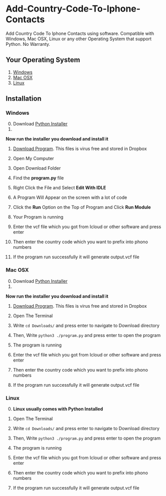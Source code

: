 # Add-Country-Code-To-Iphone-Contacts
Add Country Code To Iphone Contacts using software. Compatible with Windows, Mac OSX, Linux or any other Operating System that support Python. No Warranty.

## Your Operating System
1. [Windows](#windows)
2. [Mac OSX](#mac-osx)
3. [Linux](#linux)











## Installation

### Windows
0. Download [Python Installer](https://www.python.org/ftp/python/3.4.2/python-3.4.2.amd64.msi)
1. 
**Now run the installer you download and install it**

1. [Download Program](https://www.dropbox.com/s/cye3u7lp9fn7cyf/program.py?dl=1). This files is virus free and stored in Dropbox
1. Open My Computer

2. Open Download Folder

3. Find the **program.py** file

4. Right Click the File and Select **Edit With IDLE**

5. A Program Will Appear on the screen with a lot of code

6. Click the **Run** Option on the Top of Program and Click **Run Module**

7. Your Program is running

8. Enter the vcf file which you got from Icloud or other software and press enter

9. Then enter the country code which you want to prefix into phono numbers

10. If the program run successfully it will generate output.vcf file

### Mac OSX
0. Download [Python Installer](https://www.python.org/ftp/python/3.4.2/python-3.4.2-macosx10.6.pkg)
1. 
**Now run the installer you download and install it**

1. [Download Program](https://www.dropbox.com/s/cye3u7lp9fn7cyf/program.py?dl=1). This files is virus free and stored in Dropbox
1. Open The Terminal

2. Write `cd Downloads/` and press enter to navigate to Download directory

3. Then, Write `python3 ./program.py` and press enter to open the program

4. The program is running

5. Enter the vcf file which you got from Icloud or other software and press enter

6. Then enter the country code which you want to prefix into phono numbers

7. If the program run successfully it will generate output.vcf file



### Linux
0. **Linux usually comes with Python Installed**
1. Open The Terminal

2. Write `cd Downloads/` and press enter to navigate to Download directory

3. Then, Write `python3 ./program.py` and press enter to open the program

4. The program is running

5. Enter the vcf file which you got from Icloud or other software and press enter

6. Then enter the country code which you want to prefix into phono numbers

7. If the program run successfully it will generate output.vcf file

